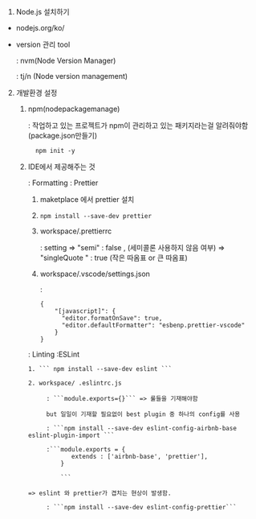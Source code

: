 1.  Node.js 설치하기
   
   - nodejs.org/ko/
   - version 관리 tool
       
       : nvm(Node Version Manager)
       
       : tj/n (Node version management)

2. 개발환경 설정

   1) npm(nodepackagemanage)
      
      : 작업하고 있는 프로젝트가 npm이 관리하고 있는 패키지라는걸 알려줘야함 (package.json만들기)
            
            npm init -y
          
   
   2) IDE에서 제공해주는 것

      : Formatting : Prettier
      
         1. maketplace 에서 prettier 설치
        
         2.  ```npm install --save-dev prettier```

         3. workspace/.prettierrc
          
            : setting => "semi" : false , (세미콜론 사용하지 않음 여부)
                      => "singleQuote " : true (작은 따옴표 or 큰 따옴표) 
          
         4. workspace/.vscode/settings.json

            : 
            ```
            {
                "[javascript]": {
                  "editor.formatOnSave": true,
                  "editor.defaultFormatter": "esbenp.prettier-vscode"
                }
            }
            ```
        
      : Linting :ESLint
      
          1. ``` npm install --save-dev eslint ```

          2. workspace/ .eslintrc.js

               : ```module.exports={}``` => 룰들을 기재해야함
               
               but 일일이 기재할 필요없이 best plugin 중 하나의 config를 사용
               
               : ```npm install --save-dev eslint-config-airbnb-base eslint-plugin-import ```
               
               :```module.exports = {
                      extends : ['airbnb-base', 'prettier'],
                   }
                   
                   ```
      
          => eslint 와 prettier가 겹치는 현상이 발생함.
      
               : ```npm install --save-dev eslint-config-prettier```
      
      
